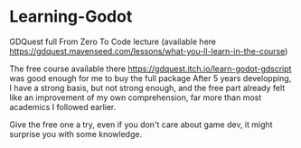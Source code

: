 # Learning-Godot
GDQuest full From Zero To Code lecture (available here https://gdquest.mavenseed.com/lessons/what-you-ll-learn-in-the-course)

The free course available there https://gdquest.itch.io/learn-godot-gdscript was good enough for me to buy the full package
After 5 years developping, I have a strong basis, but not strong enough, and the free part already felt like an improvement of my own comprehension, far more than most academics I followed earlier. 

Give the free one a try, even if you don't care about game dev, it might surprise you with some knowledge. 